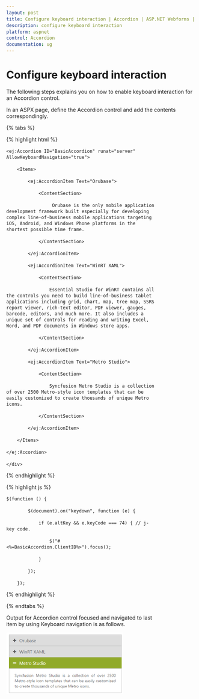 ```yaml
---
layout: post
title: Configure keyboard interaction | Accordion | ASP.NET Webforms | Syncfusion
description: configure keyboard interaction
platform: aspnet
control: Accordion 
documentation: ug
---
```


# Configure keyboard interaction

The following steps explains you on how to enable keyboard interaction for an Accordion control.

In an ASPX page, define the Accordion control and add the contents correspondingly.

{% tabs %}

{% highlight html %}

<div style="width: 400px;">

    <ej:Accordion ID="BasicAccordion" runat="server" AllowKeyboardNavigation="true">

        <Items>

            <ej:AccordionItem Text="Orubase">

                <ContentSection>

                     Orubase is the only mobile application development framework built especially for developing complex line-of-business mobile applications targeting iOS, Android, and Windows Phone platforms in the shortest possible time frame. 

                </ContentSection>

            </ej:AccordionItem>

            <ej:AccordionItem Text="WinRT XAML">

                <ContentSection>

                    Essential Studio for WinRT contains all the controls you need to build line-of-business tablet applications including grid, chart, map, tree map, SSRS report viewer, rich-text editor, PDF viewer, gauges, barcode, editors, and much more. It also includes a unique set of controls for reading and writing Excel, Word, and PDF documents in Windows store apps.

                </ContentSection>

            </ej:AccordionItem>

            <ej:AccordionItem Text="Metro Studio">

                <ContentSection>

                    Syncfusion Metro Studio is a collection of over 2500 Metro-style icon templates that can be easily customized to create thousands of unique Metro icons. 

                </ContentSection>

            </ej:AccordionItem>

        </Items>

    </ej:Accordion>

    </div>





{% endhighlight %}



{% highlight js %}



    $(function () {

            $(document).on("keydown", function (e) {

                if (e.altKey && e.keyCode === 74) { // j- key code.

                    $("#<%=BasicAccordion.ClientID%>").focus();

                }

            });

        });



{% endhighlight %}

{% endtabs %}



Output for Accordion control focused and navigated to last item by using Keyboard navigation is as follows.

 ![](Configure-keyboard-interaction_images/Configure-keyboard-interaction_img1.png)



